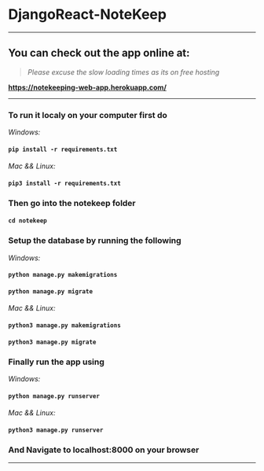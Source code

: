 # DjangoReact-NoteKeep

------------------------------------------------------------------------------------------------------------------------------------------------------------------

## You can check out the app online at:

>*Please excuse the slow loading times as its on free hosting*

**https://notekeeping-web-app.herokuapp.com/**

------------------------------------------------------------------------------------------------------------------------------------------------------------------

### To run it localy on your computer first do 

*Windows:*

#### ```pip install -r requirements.txt```

*Mac && Linux:* 

#### ```pip3 install -r requirements.txt```

### Then go into the notekeep folder

#### ```cd notekeep```

### Setup the database by running the following 

*Windows:*

#### ```python manage.py makemigrations```

#### ```python manage.py migrate```

*Mac && Linux:*

#### ```python3 manage.py makemigrations```

#### ```python3 manage.py migrate```

### Finally run the app using

*Windows:* 

#### ```python manage.py runserver```

*Mac && Linux:*

#### ```python3 manage.py runserver```

### And Navigate to localhost:8000 on your browser

------------------------------------------------------------------------------------------------------------------------------------------------------------------
